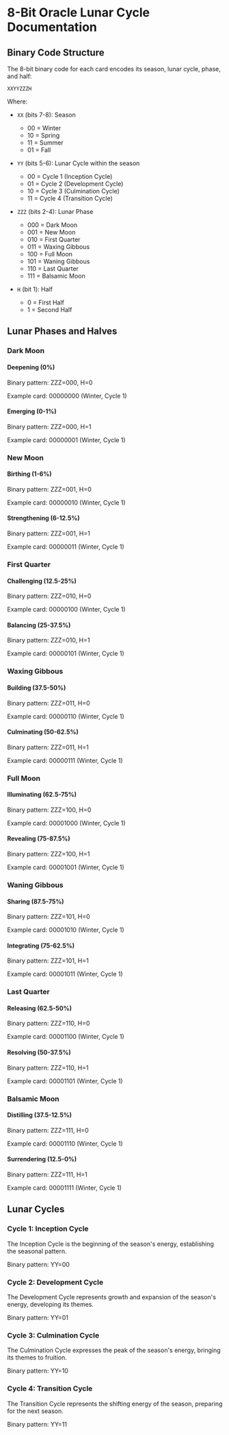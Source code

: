 # 8-Bit Oracle Lunar Cycle Documentation

## Binary Code Structure

The 8-bit binary code for each card encodes its season, lunar cycle, phase, and half:

```
XXYYZZZH
```

Where:
- `XX` (bits 7-8): Season
  - 00 = Winter
  - 10 = Spring
  - 11 = Summer
  - 01 = Fall

- `YY` (bits 5-6): Lunar Cycle within the season
  - 00 = Cycle 1 (Inception Cycle)
  - 01 = Cycle 2 (Development Cycle)
  - 10 = Cycle 3 (Culmination Cycle)
  - 11 = Cycle 4 (Transition Cycle)

- `ZZZ` (bits 2-4): Lunar Phase
  - 000 = Dark Moon
  - 001 = New Moon
  - 010 = First Quarter
  - 011 = Waxing Gibbous
  - 100 = Full Moon
  - 101 = Waning Gibbous
  - 110 = Last Quarter
  - 111 = Balsamic Moon

- `H` (bit 1): Half
  - 0 = First Half
  - 1 = Second Half

## Lunar Phases and Halves

### Dark Moon

#### Deepening (0%)

Binary pattern: ZZZ=000, H=0

Example card: 00000000 (Winter, Cycle 1)

#### Emerging (0-1%)

Binary pattern: ZZZ=000, H=1

Example card: 00000001 (Winter, Cycle 1)

### New Moon

#### Birthing (1-6%)

Binary pattern: ZZZ=001, H=0

Example card: 00000010 (Winter, Cycle 1)

#### Strengthening (6-12.5%)

Binary pattern: ZZZ=001, H=1

Example card: 00000011 (Winter, Cycle 1)

### First Quarter

#### Challenging (12.5-25%)

Binary pattern: ZZZ=010, H=0

Example card: 00000100 (Winter, Cycle 1)

#### Balancing (25-37.5%)

Binary pattern: ZZZ=010, H=1

Example card: 00000101 (Winter, Cycle 1)

### Waxing Gibbous

#### Building (37.5-50%)

Binary pattern: ZZZ=011, H=0

Example card: 00000110 (Winter, Cycle 1)

#### Culminating (50-62.5%)

Binary pattern: ZZZ=011, H=1

Example card: 00000111 (Winter, Cycle 1)

### Full Moon

#### Illuminating (62.5-75%)

Binary pattern: ZZZ=100, H=0

Example card: 00001000 (Winter, Cycle 1)

#### Revealing (75-87.5%)

Binary pattern: ZZZ=100, H=1

Example card: 00001001 (Winter, Cycle 1)

### Waning Gibbous

#### Sharing (87.5-75%)

Binary pattern: ZZZ=101, H=0

Example card: 00001010 (Winter, Cycle 1)

#### Integrating (75-62.5%)

Binary pattern: ZZZ=101, H=1

Example card: 00001011 (Winter, Cycle 1)

### Last Quarter

#### Releasing (62.5-50%)

Binary pattern: ZZZ=110, H=0

Example card: 00001100 (Winter, Cycle 1)

#### Resolving (50-37.5%)

Binary pattern: ZZZ=110, H=1

Example card: 00001101 (Winter, Cycle 1)

### Balsamic Moon

#### Distilling (37.5-12.5%)

Binary pattern: ZZZ=111, H=0

Example card: 00001110 (Winter, Cycle 1)

#### Surrendering (12.5-0%)

Binary pattern: ZZZ=111, H=1

Example card: 00001111 (Winter, Cycle 1)

## Lunar Cycles

### Cycle 1: Inception Cycle

The Inception Cycle is the beginning of the season's energy, establishing the seasonal pattern.

Binary pattern: YY=00

### Cycle 2: Development Cycle

The Development Cycle represents growth and expansion of the season's energy, developing its themes.

Binary pattern: YY=01

### Cycle 3: Culmination Cycle

The Culmination Cycle expresses the peak of the season's energy, bringing its themes to fruition.

Binary pattern: YY=10

### Cycle 4: Transition Cycle

The Transition Cycle represents the shifting energy of the season, preparing for the next season.

Binary pattern: YY=11

